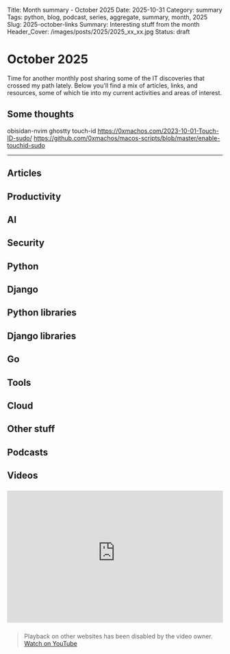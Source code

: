 Title: Month summary - October 2025
Date: 2025-10-31
Category: summary
Tags: python, blog, podcast, series, aggregate, summary, month, 2025
Slug: 2025-october-links
Summary: Interesting stuff from the month
Header_Cover: /images/posts/2025/2025_xx_xx.jpg
Status: draft

# October 2025

Time for another monthly post sharing some of the IT discoveries that crossed my path lately.
Below you'll find a mix of articles, links, and resources, some of which tie into my current activities and areas of interest.

## Some thoughts

obisidan-nvim
ghostty
touch-id
https://0xmachos.com/2023-10-01-Touch-ID-sudo/
https://github.com/0xmachos/macos-scripts/blob/master/enable-touchid-sudo

______________________________________________________________________

## Articles

## Productivity

## AI

## Security

## Python

## Django

## Python libraries

## Django libraries

## Go

## Tools

## Cloud

## Other stuff

## Podcasts

## Videos

### [](https://www.youtube.com/watch?v=VIDEO_ID)

<div class="videoWrapper" style="height:0; padding-bottom:56.25%; padding-top:25px; position:relative" height="0">
    <iframe style="position:absolute; top:0; width:100%" height="100%" width="100%" src="https://www.youtube-nocookie.com/embed/VIDEO_ID" frameborder="0" allow="accelerometer; autoplay; encrypted-media; gyroscope; picture-in-picture" allowfullscreen></iframe>
</div>

### [](https://www.youtube.com/watch?v=VIDEO_ID)

> Playback on other websites has been disabled by the video owner. [Watch on YouTube](https://www.youtube.com/watch?v=VIDEO_ID)

